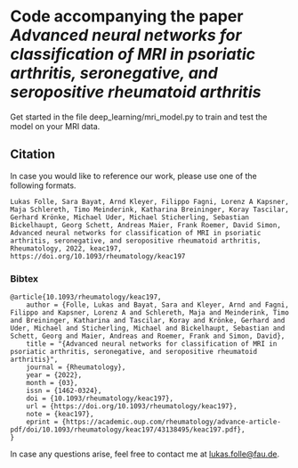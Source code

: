 # Code accompanying the paper *Advanced neural networks for classification of MRI in psoriatic arthritis, seronegative, and seropositive rheumatoid arthritis*

Get started in the file deep_learning/mri_model.py to train and test the model on your MRI data.



## Citation 
In case you would like to reference our work, please use one of the following formats.

```
Lukas Folle, Sara Bayat, Arnd Kleyer, Filippo Fagni, Lorenz A Kapsner, Maja Schlereth, Timo Meinderink, Katharina Breininger, Koray Tascilar, Gerhard Krönke, Michael Uder, Michael Sticherling, Sebastian Bickelhaupt, Georg Schett, Andreas Maier, Frank Roemer, David Simon, Advanced neural networks for classification of MRI in psoriatic arthritis, seronegative, and seropositive rheumatoid arthritis, Rheumatology, 2022, keac197, https://doi.org/10.1093/rheumatology/keac197
```

### Bibtex
```
@article{10.1093/rheumatology/keac197,
    author = {Folle, Lukas and Bayat, Sara and Kleyer, Arnd and Fagni, Filippo and Kapsner, Lorenz A and Schlereth, Maja and Meinderink, Timo and Breininger, Katharina and Tascilar, Koray and Krönke, Gerhard and Uder, Michael and Sticherling, Michael and Bickelhaupt, Sebastian and Schett, Georg and Maier, Andreas and Roemer, Frank and Simon, David},
    title = "{Advanced neural networks for classification of MRI in psoriatic arthritis, seronegative, and seropositive rheumatoid arthritis}",
    journal = {Rheumatology},
    year = {2022},
    month = {03},
    issn = {1462-0324},
    doi = {10.1093/rheumatology/keac197},
    url = {https://doi.org/10.1093/rheumatology/keac197},
    note = {keac197},
    eprint = {https://academic.oup.com/rheumatology/advance-article-pdf/doi/10.1093/rheumatology/keac197/43138495/keac197.pdf},
}
```

In case any questions arise, feel free to contact me at lukas.folle@fau.de.